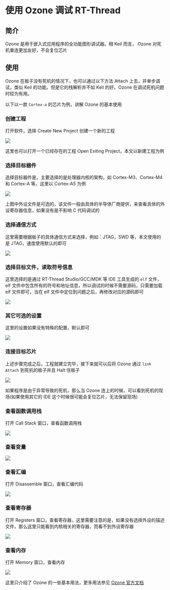 # 使用 Ozone 调试 RT-Thread

## 简介

Ozone 是用于嵌入式应用程序的全功能图形调试器。相 Keil 而言， Ozone 对死机重连更加友好，不会复位芯片

## 使用

Ozone 在板子没有死机的情况下，也可以通过以下方法 Attach 上去，并单步调试，类似 Keil 的功能。但是它的栈解析并不如 Keil 的好。Ozone 在调试死机问题时较为有用。

以下以一款 `Cortex-a` 的芯片为例，讲解 Ozone 的基本使用

### 创建工程

打开软件，选择 Create New Project 创建一个新的工程

![](figures/new-proj.png)

这里也可以打开一个已经存在的工程 Open Exiting Project，本文以新建工程为例

### 选择目标器件

选择目标器件是，主要选择的是处理器内核的架构，如 Cortex-M3、Cortex-M4 和 Cortex-A 等，这里以 Cortex-A5 为例

![](figures/select-chip-arch.png)

上图中外设文件是可选的，该文件一般由具体的半导体厂商提供，来查看具体的外设寄存器信息，如果没有是不影响 C 代码调试的

### 选择通信方式

这里需要根据板子的具体通信方式来选择，例如：JTAG，SWD 等，本文使用的是 JTAG，速度使用默认的即可

![](figures/jtag.png)

### 选择目标文件，读取符号信息

这里选择的是通过 RT-Thread Studio/GCC/MDK 等 IDE 工具生成的 `elf` 文件，elf 文件中包含所有的符号和地址信息，所以调试的时候不需要源码，只需要加载 elf 文件即可，当在 elf 文件中定位到问题之后，再修改对应的源码即可

![](figures/elf-file.png)

### 其它可选的设置

这里的设置如果没有特殊的配置，默认即可

![](figures/config.png)

### 连接目标芯片

上述步骤完成之后，工程就建立完毕，接下来就可以后将 Ozone 通过 `link Attach` 到死机的板子并且 Halt 住板子

![](figures/link-attach.png)

如果程序是由于异常导致的死机，那么当 Ozone 连上的时候，可以看到死机的现场(如果使用其它的 IDE 这个时候很可能会复位芯片，无法保留现场)

### 查看函数调用栈

打开 Call Stack 窗口，查看函数调用栈

![](figures/call-stack.png)

### 查看变量

![](figures/watch-var.png)

### 查看汇编

打开 Disassemble 窗口，查看汇编代码

![](figures/disassembly.png)

### 查看寄存器

打开 Registers 窗口，查看寄存器，这里需要注意的是，如果没有选择外设的描述文件，那么这里只能看到内核相关的寄存器，而看不到外设寄存器

![](figures/registers.png)

### 查看内存

打开 Memory 窗口，查看内存

![](figures/memory.png)

这里只介绍了 Ozone 的一些基本用法，更多用法参见 [Ozone 官方文档](https://www.segger.com/products/development-tools/ozone-j-link-debugger/) 
